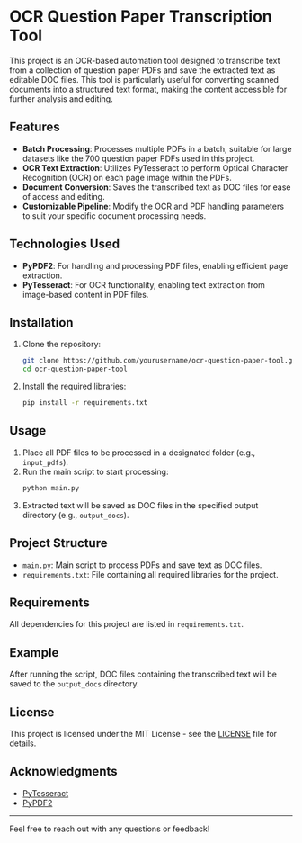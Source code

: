 ﻿# OCR Question Paper Transcription Tool

This project is an OCR-based automation tool designed to transcribe text from a collection of question paper PDFs and save the extracted text as editable DOC files. This tool is particularly useful for converting scanned documents into a structured text format, making the content accessible for further analysis and editing.

## Features

- **Batch Processing**: Processes multiple PDFs in a batch, suitable for large datasets like the 700 question paper PDFs used in this project.
- **OCR Text Extraction**: Utilizes PyTesseract to perform Optical Character Recognition (OCR) on each page image within the PDFs.
- **Document Conversion**: Saves the transcribed text as DOC files for ease of access and editing.
- **Customizable Pipeline**: Modify the OCR and PDF handling parameters to suit your specific document processing needs.

## Technologies Used

- **PyPDF2**: For handling and processing PDF files, enabling efficient page extraction.
- **PyTesseract**: For OCR functionality, enabling text extraction from image-based content in PDF files.

## Installation

1. Clone the repository:
    ```bash
    git clone https://github.com/yourusername/ocr-question-paper-tool.git
    cd ocr-question-paper-tool
    ```

2. Install the required libraries:
    ```bash
    pip install -r requirements.txt
    ```

## Usage

1. Place all PDF files to be processed in a designated folder (e.g., `input_pdfs`).
2. Run the main script to start processing:
    ```bash
    python main.py
    ```
3. Extracted text will be saved as DOC files in the specified output directory (e.g., `output_docs`).

## Project Structure

- `main.py`: Main script to process PDFs and save text as DOC files.
- `requirements.txt`: File containing all required libraries for the project.

## Requirements

All dependencies for this project are listed in `requirements.txt`.

## Example

After running the script, DOC files containing the transcribed text will be saved to the `output_docs` directory.

## License

This project is licensed under the MIT License - see the [LICENSE](LICENSE) file for details.

## Acknowledgments

- [PyTesseract](https://github.com/madmaze/pytesseract)
- [PyPDF2](https://github.com/mstamy2/PyPDF2)

---

Feel free to reach out with any questions or feedback!
